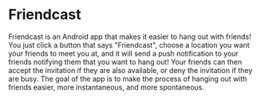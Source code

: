 Friendcast
==========

Friendcast is an Android app that makes it easier to hang out with friends! You just click a button that says "Friendcast", choose a location you want your friends to meet you at, and it will send a push notification to your friends notifying them that you want to hang out! Your friends can then accept the invitation if they are also available, or deny the invitation if they are busy. The goal of the app is to make the process of hanging out with friends easier, more instantaneous, and more spontaneous.
